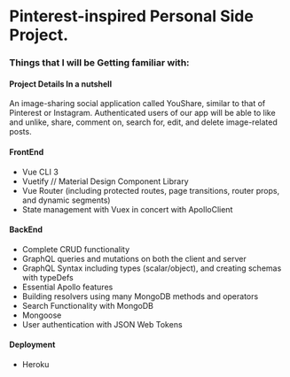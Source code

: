 # Pinterest-inspired Personal Side Project.


### Things that I will be Getting familiar with: 

#### Project Details In a nutshell
An image-sharing social application called YouShare, similar to that of Pinterest or Instagram. Authenticated users of our app will be able to like and unlike, share, comment on, search for, edit, and delete image-related posts.

#### FrontEnd 
 - Vue CLI 3
 - Vuetify // Material Design Component Library
 - Vue Router (including protected routes, page transitions, router props, and dynamic segments)
 - State management with Vuex in concert with ApolloClient

#### BackEnd
 - Complete CRUD functionality 
 - GraphQL queries and mutations on both the client and server
 - GraphQL Syntax including types (scalar/object), and creating schemas with typeDefs
 - Essential Apollo features
 - Building resolvers using many MongoDB methods and operators
 - Search Functionality with MongoDB
 - Mongoose
 - User authentication with JSON Web Tokens
 
 #### Deployment
  - Heroku 
